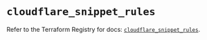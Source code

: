 # `cloudflare_snippet_rules`

Refer to the Terraform Registry for docs: [`cloudflare_snippet_rules`](https://registry.terraform.io/providers/cloudflare/cloudflare/5.8.4/docs/resources/snippet_rules).
